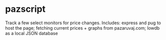 # pazscript

Track a few select monitors for price changes.
Includes: express and pug to host the page; fetching current prices + graphs from pazaruvaj.com; lowdb as a local JSON database

